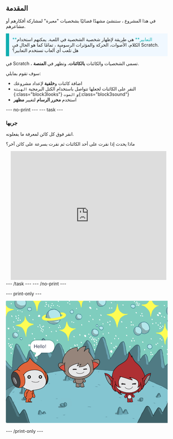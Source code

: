 ## المقدمة

في هذا المشروع ، ستنشئ مشهدًا فضائيًا بشخصيات "معبرة" لمشاركة أفكارهم أو مشاعرهم.

<p style="border-left: solid; border-width:10px; border-color: #0faeb0; background-color: aliceblue; padding: 10px;">
<span style="color: #0faeb0">**التعابير**</span> هي طريقة لإظهار شخصية الشخصية في اللعبة. يمكنهم استخدام الكلام، الأصوات، الحركة والمؤثرات الرسومية ، تمامًا كما هو الحال في Scratch. هل تلعب أي ألعاب تستخدم التعابير؟
</p>

في Scratch ، تسمى الشخصيات والكائنات **بالكائنات**، وتظهر في **المنصة**.

سوف تقوم بمايلي:
+ اضافة كائنات و**خلفية** لإعداد مشروعك
+ النقر على الكائنات لجعلها تتواصل باستخدام الكتل البرمجية `الهيئة`
{:class="block3looks"} و `الصوت`{:class="block3sound"}
+ استخدم **محرر الرسام** لتغيير **مظهر**

--- no-print --- --- task ---
### جربها
<div style="display: flex; flex-wrap: wrap">
<div style="flex-basis: 175px; flex-grow: 1">  
انقر فوق كل كائن لمعرفة ما يفعلونه. 

ماذا يحدث إذا نقرت على أحد الكائنات ثم نقرت بسرعة على كائن آخر؟
</div>
<div class="scratch-preview" style="margin-left: 15px;">
  <iframe allowtransparency="true" width="485" height="402" src="https://scratch.mit.edu/projects/embed/599512566/?autostart=false" frameborder="0"></iframe>
</div>
</div>
--- /task --- --- /no-print ---

--- print-only ---

![المشروع المكتمل.](images/showcase_static.png)

--- /print-only ---


